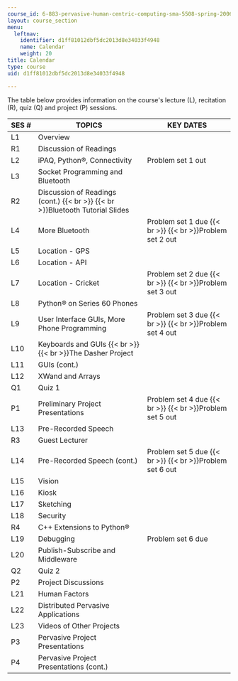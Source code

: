 ```yaml
---
course_id: 6-883-pervasive-human-centric-computing-sma-5508-spring-2006
layout: course_section
menu:
  leftnav:
    identifier: d1ff81012dbf5dc2013d8e34033f4948
    name: Calendar
    weight: 20
title: Calendar
type: course
uid: d1ff81012dbf5dc2013d8e34033f4948

---
```


The table below provides information on the course's lecture (L), recitation (R), quiz (Q) and project (P) sessions.

| SES # | TOPICS | KEY DATES |
| --- | --- | --- |
| L1 | Overview |  |
| R1 | Discussion of Readings |  |
| L2 | iPAQ, Python®, Connectivity | Problem set 1 out |
| L3 | Socket Programming and Bluetooth |  |
| R2 | Discussion of Readings (cont.)  {{< br >}}  {{< br >}}Bluetooth Tutorial Slides |  |
| L4 | More Bluetooth | Problem set 1 due  {{< br >}}  {{< br >}}Problem set 2 out |
| L5 | Location - GPS |  |
| L6 | Location - API |  |
| L7 | Location - Cricket | Problem set 2 due  {{< br >}}  {{< br >}}Problem set 3 out |
| L8 | Python® on Series 60 Phones |  |
| L9 | User Interface GUIs, More Phone Programming | Problem set 3 due  {{< br >}}  {{< br >}}Problem set 4 out |
| L10 | Keyboards and GUIs  {{< br >}}  {{< br >}}The Dasher Project |  |
| L11 | GUIs (cont.) |  |
| L12 | XWand and Arrays |  |
| Q1 | Quiz 1 |  |
| P1 | Preliminary Project Presentations | Problem set 4 due  {{< br >}}  {{< br >}}Problem set 5 out |
| L13 | Pre-Recorded Speech |  |
| R3 | Guest Lecturer |  |
| L14 | Pre-Recorded Speech (cont.) | Problem set 5 due  {{< br >}}  {{< br >}}Problem set 6 out |
| L15 | Vision |  |
| L16 | Kiosk |  |
| L17 | Sketching |  |
| L18 | Security |  |
| R4 | C++ Extensions to Python® |  |
| L19 | Debugging | Problem set 6 due |
| L20 | Publish-Subscribe and Middleware |  |
| Q2 | Quiz 2 |  |
| P2 | Project Discussions |  |
| L21 | Human Factors |  |
| L22 | Distributed Pervasive Applications |  |
| L23 | Videos of Other Projects |  |
| P3 | Pervasive Project Presentations |  |
| P4 | Pervasive Project Presentations (cont.) |